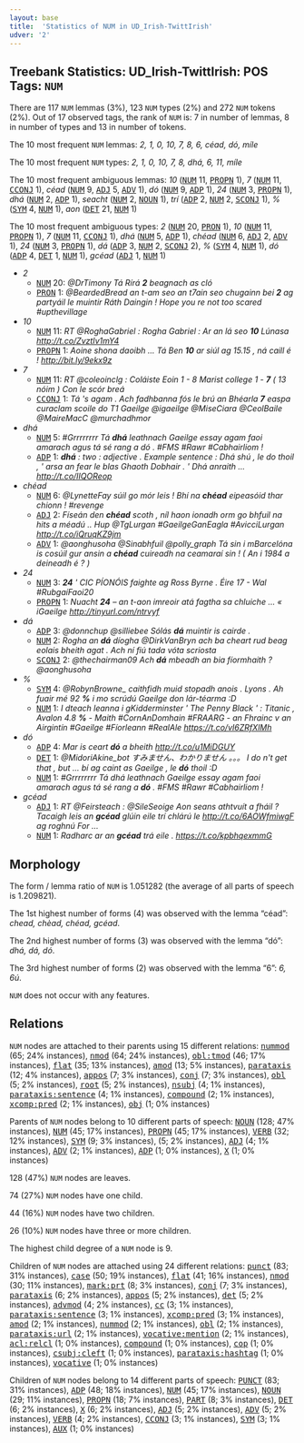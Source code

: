 ```yaml
---
layout: base
title:  'Statistics of NUM in UD_Irish-TwittIrish'
udver: '2'
---
```


## Treebank Statistics: UD_Irish-TwittIrish: POS Tags: `NUM`

There are 117 `NUM` lemmas (3%), 123 `NUM` types (2%) and 272 `NUM` tokens (2%).
Out of 17 observed tags, the rank of `NUM` is: 7 in number of lemmas, 8 in number of types and 13 in number of tokens.

The 10 most frequent `NUM` lemmas: <em>2, 1, 0, 10, 7, 8, 6, céad, dó, míle</em>

The 10 most frequent `NUM` types:  <em>2, 1, 0, 10, 7, 8, dhá, 6, 11, míle</em>

The 10 most frequent ambiguous lemmas: <em>10</em> (<tt><a href="ga_twittirish-pos-NUM.html">NUM</a></tt> 11, <tt><a href="ga_twittirish-pos-PROPN.html">PROPN</a></tt> 1), <em>7</em> (<tt><a href="ga_twittirish-pos-NUM.html">NUM</a></tt> 11, <tt><a href="ga_twittirish-pos-CCONJ.html">CCONJ</a></tt> 1), <em>céad</em> (<tt><a href="ga_twittirish-pos-NUM.html">NUM</a></tt> 9, <tt><a href="ga_twittirish-pos-ADJ.html">ADJ</a></tt> 5, <tt><a href="ga_twittirish-pos-ADV.html">ADV</a></tt> 1), <em>dó</em> (<tt><a href="ga_twittirish-pos-NUM.html">NUM</a></tt> 9, <tt><a href="ga_twittirish-pos-ADP.html">ADP</a></tt> 1), <em>24</em> (<tt><a href="ga_twittirish-pos-NUM.html">NUM</a></tt> 3, <tt><a href="ga_twittirish-pos-PROPN.html">PROPN</a></tt> 1), <em>dhá</em> (<tt><a href="ga_twittirish-pos-NUM.html">NUM</a></tt> 2, <tt><a href="ga_twittirish-pos-ADP.html">ADP</a></tt> 1), <em>seacht</em> (<tt><a href="ga_twittirish-pos-NUM.html">NUM</a></tt> 2, <tt><a href="ga_twittirish-pos-NOUN.html">NOUN</a></tt> 1), <em>trí</em> (<tt><a href="ga_twittirish-pos-ADP.html">ADP</a></tt> 2, <tt><a href="ga_twittirish-pos-NUM.html">NUM</a></tt> 2, <tt><a href="ga_twittirish-pos-SCONJ.html">SCONJ</a></tt> 1), <em>%</em> (<tt><a href="ga_twittirish-pos-SYM.html">SYM</a></tt> 4, <tt><a href="ga_twittirish-pos-NUM.html">NUM</a></tt> 1), <em>aon</em> (<tt><a href="ga_twittirish-pos-DET.html">DET</a></tt> 21, <tt><a href="ga_twittirish-pos-NUM.html">NUM</a></tt> 1)

The 10 most frequent ambiguous types:  <em>2</em> (<tt><a href="ga_twittirish-pos-NUM.html">NUM</a></tt> 20, <tt><a href="ga_twittirish-pos-PRON.html">PRON</a></tt> 1), <em>10</em> (<tt><a href="ga_twittirish-pos-NUM.html">NUM</a></tt> 11, <tt><a href="ga_twittirish-pos-PROPN.html">PROPN</a></tt> 1), <em>7</em> (<tt><a href="ga_twittirish-pos-NUM.html">NUM</a></tt> 11, <tt><a href="ga_twittirish-pos-CCONJ.html">CCONJ</a></tt> 1), <em>dhá</em> (<tt><a href="ga_twittirish-pos-NUM.html">NUM</a></tt> 5, <tt><a href="ga_twittirish-pos-ADP.html">ADP</a></tt> 1), <em>chéad</em> (<tt><a href="ga_twittirish-pos-NUM.html">NUM</a></tt> 6, <tt><a href="ga_twittirish-pos-ADJ.html">ADJ</a></tt> 2, <tt><a href="ga_twittirish-pos-ADV.html">ADV</a></tt> 1), <em>24</em> (<tt><a href="ga_twittirish-pos-NUM.html">NUM</a></tt> 3, <tt><a href="ga_twittirish-pos-PROPN.html">PROPN</a></tt> 1), <em>dá</em> (<tt><a href="ga_twittirish-pos-ADP.html">ADP</a></tt> 3, <tt><a href="ga_twittirish-pos-NUM.html">NUM</a></tt> 2, <tt><a href="ga_twittirish-pos-SCONJ.html">SCONJ</a></tt> 2), <em>%</em> (<tt><a href="ga_twittirish-pos-SYM.html">SYM</a></tt> 4, <tt><a href="ga_twittirish-pos-NUM.html">NUM</a></tt> 1), <em>dó</em> (<tt><a href="ga_twittirish-pos-ADP.html">ADP</a></tt> 4, <tt><a href="ga_twittirish-pos-DET.html">DET</a></tt> 1, <tt><a href="ga_twittirish-pos-NUM.html">NUM</a></tt> 1), <em>gcéad</em> (<tt><a href="ga_twittirish-pos-ADJ.html">ADJ</a></tt> 1, <tt><a href="ga_twittirish-pos-NUM.html">NUM</a></tt> 1)


* <em>2</em>
  * <tt><a href="ga_twittirish-pos-NUM.html">NUM</a></tt> 20: <em>@DrTimony Tá Rírá <b>2</b> beagnach as cló</em>
  * <tt><a href="ga_twittirish-pos-PRON.html">PRON</a></tt> 1: <em>@BeardedBread an t-am seo an t7ain seo chugainn bei <b>2</b> ag partyáil le muintir Ráth Daingin ! Hope you re not too scared #upthevillage</em>
* <em>10</em>
  * <tt><a href="ga_twittirish-pos-NUM.html">NUM</a></tt> 11: <em>RT @RoghaGabriel : Rogha Gabriel : Ar an lá seo <b>10</b> Lúnasa http://t.co/ZvztIv1mY4</em>
  * <tt><a href="ga_twittirish-pos-PROPN.html">PROPN</a></tt> 1: <em>Aoine shona daoibh ... Tá Ben <b>10</b> ar siúl ag 15.15 , ná caill é ! http://bit.ly/9ekx9z</em>
* <em>7</em>
  * <tt><a href="ga_twittirish-pos-NUM.html">NUM</a></tt> 11: <em>RT @coleoinclg : Coláiste Eoin 1 - 8 Marist college 1 - <b>7</b> ( 13 nóim ) Con le scór breá</em>
  * <tt><a href="ga_twittirish-pos-CCONJ.html">CCONJ</a></tt> 1: <em>Tá 's agam . Ach fadhbanna fós le brú an Bhéarla <b>7</b> easpa curaclam scoile do T1 Gaeilge @igaeilge @MiseCiara @CeolBaile @MaireMacC @murchadhmor</em>
* <em>dhá</em>
  * <tt><a href="ga_twittirish-pos-NUM.html">NUM</a></tt> 5: <em>#Grrrrrrrr Tá <b>dhá</b> leathnach Gaeilge essay agam faoi amarach agus tá sé rang a dó . #FMS #Rawr #Cabhairliom !</em>
  * <tt><a href="ga_twittirish-pos-ADP.html">ADP</a></tt> 1: <em><b>dhá</b> : two : adjective . Example sentence : Dhá shú , le do thoil , ' arsa an fear le blas Ghaoth Dobhair . ' Dhá anraith ... http://t.co/IIQOReop</em>
* <em>chéad</em>
  * <tt><a href="ga_twittirish-pos-NUM.html">NUM</a></tt> 6: <em>@LynetteFay súil go mór leis ! Bhí na <b>chéad</b> eipeasóid thar chionn ! #revenge</em>
  * <tt><a href="ga_twittirish-pos-ADJ.html">ADJ</a></tt> 2: <em>Físeán den <b>chéad</b> scoth , níl haon ionadh orm go bhfuil na hits a méadú .. Hup @TgLurgan #GaeilgeGanEagla #AvicciLurgan http://t.co/iQruqKZ9jm</em>
  * <tt><a href="ga_twittirish-pos-ADV.html">ADV</a></tt> 1: <em>@aonghusoha @Sinabhfuil @polly_graph Tá sin i mBarcelóna is cosúil gur ansin a <b>chéad</b> cuireadh na ceamaraí sin ! ( An i 1984 a deineadh é ? )</em>
* <em>24</em>
  * <tt><a href="ga_twittirish-pos-NUM.html">NUM</a></tt> 3: <em><b>24</b> ' CIC PÍONÓIS faighte ag Ross Byrne . Éire 17 - Wal #RubgaíFaoi20</em>
  * <tt><a href="ga_twittirish-pos-PROPN.html">PROPN</a></tt> 1: <em>Nuacht <b>24</b> – an t-aon imreoir atá fagtha sa chluiche … « iGaeilge http://tinyurl.com/ntrvyf</em>
* <em>dá</em>
  * <tt><a href="ga_twittirish-pos-ADP.html">ADP</a></tt> 3: <em>@donnchup @silliebee Sólás <b>dá</b> muintir is cairde .</em>
  * <tt><a href="ga_twittirish-pos-NUM.html">NUM</a></tt> 2: <em>Rogha an <b>dá</b> díogha @DirkVanBryn ach ba cheart rud beag eolais bheith agat . Ach ní fiú tada vóta scriosta</em>
  * <tt><a href="ga_twittirish-pos-SCONJ.html">SCONJ</a></tt> 2: <em>@thechairman09 Ach <b>dá</b> mbeadh an bia fíormhaith ? @aonghusoha</em>
* <em>%</em>
  * <tt><a href="ga_twittirish-pos-SYM.html">SYM</a></tt> 4: <em>@RobynBrowne_ caithfidh muid stopadh anois . Lyons . Ah fuair mé 92 <b>%</b> i mo scrúdú Gaeilge don lár-téarma :D</em>
  * <tt><a href="ga_twittirish-pos-NUM.html">NUM</a></tt> 1: <em>I dteach leanna i gKidderminster ' The Penny Black ' : Titanic , Avalon 4.8 <b>%</b> - Maith #CornAnDomhain #FRAARG - an Fhrainc v an Airgintín #Gaeilge #Fíorleann #RealAle https://t.co/vI6ZRfXlMh</em>
* <em>dó</em>
  * <tt><a href="ga_twittirish-pos-ADP.html">ADP</a></tt> 4: <em>Mar is ceart <b>dó</b> a bheith http://t.co/u1MiDGUY</em>
  * <tt><a href="ga_twittirish-pos-DET.html">DET</a></tt> 1: <em>@MidoriAkine_bot すみません、わかりません 。。。 I do n't get that , but ... bí ag caint as Gaeilge , le <b>dó</b> thoil :D</em>
  * <tt><a href="ga_twittirish-pos-NUM.html">NUM</a></tt> 1: <em>#Grrrrrrrr Tá dhá leathnach Gaeilge essay agam faoi amarach agus tá sé rang a <b>dó</b> . #FMS #Rawr #Cabhairliom !</em>
* <em>gcéad</em>
  * <tt><a href="ga_twittirish-pos-ADJ.html">ADJ</a></tt> 1: <em>RT @Feirsteach : @SileSeoige Aon seans athtvuít a fháil ? Tacaigh leis an <b>gcéad</b> glúin eile trí chlárú le http://t.co/6AOWfmiwgF ag roghnú For …</em>
  * <tt><a href="ga_twittirish-pos-NUM.html">NUM</a></tt> 1: <em>Radharc ar an <b>gcéad</b> trá eile . https://t.co/kpbhqexmmG</em>

## Morphology

The form / lemma ratio of `NUM` is 1.051282 (the average of all parts of speech is 1.209821).

The 1st highest number of forms (4) was observed with the lemma “céad”: <em>chead, chèad, chéad, gcéad</em>.

The 2nd highest number of forms (3) was observed with the lemma “dó”: <em>dhá, dá, dó</em>.

The 3rd highest number of forms (2) was observed with the lemma “6”: <em>6, 6ú</em>.

`NUM` does not occur with any features.


## Relations

`NUM` nodes are attached to their parents using 15 different relations: <tt><a href="ga_twittirish-dep-nummod.html">nummod</a></tt> (65; 24% instances), <tt><a href="ga_twittirish-dep-nmod.html">nmod</a></tt> (64; 24% instances), <tt><a href="ga_twittirish-dep-obl-tmod.html">obl:tmod</a></tt> (46; 17% instances), <tt><a href="ga_twittirish-dep-flat.html">flat</a></tt> (35; 13% instances), <tt><a href="ga_twittirish-dep-amod.html">amod</a></tt> (13; 5% instances), <tt><a href="ga_twittirish-dep-parataxis.html">parataxis</a></tt> (12; 4% instances), <tt><a href="ga_twittirish-dep-appos.html">appos</a></tt> (7; 3% instances), <tt><a href="ga_twittirish-dep-conj.html">conj</a></tt> (7; 3% instances), <tt><a href="ga_twittirish-dep-obl.html">obl</a></tt> (5; 2% instances), <tt><a href="ga_twittirish-dep-root.html">root</a></tt> (5; 2% instances), <tt><a href="ga_twittirish-dep-nsubj.html">nsubj</a></tt> (4; 1% instances), <tt><a href="ga_twittirish-dep-parataxis-sentence.html">parataxis:sentence</a></tt> (4; 1% instances), <tt><a href="ga_twittirish-dep-compound.html">compound</a></tt> (2; 1% instances), <tt><a href="ga_twittirish-dep-xcomp-pred.html">xcomp:pred</a></tt> (2; 1% instances), <tt><a href="ga_twittirish-dep-obj.html">obj</a></tt> (1; 0% instances)

Parents of `NUM` nodes belong to 10 different parts of speech: <tt><a href="ga_twittirish-pos-NOUN.html">NOUN</a></tt> (128; 47% instances), <tt><a href="ga_twittirish-pos-NUM.html">NUM</a></tt> (45; 17% instances), <tt><a href="ga_twittirish-pos-PROPN.html">PROPN</a></tt> (45; 17% instances), <tt><a href="ga_twittirish-pos-VERB.html">VERB</a></tt> (32; 12% instances), <tt><a href="ga_twittirish-pos-SYM.html">SYM</a></tt> (9; 3% instances),  (5; 2% instances), <tt><a href="ga_twittirish-pos-ADJ.html">ADJ</a></tt> (4; 1% instances), <tt><a href="ga_twittirish-pos-ADV.html">ADV</a></tt> (2; 1% instances), <tt><a href="ga_twittirish-pos-ADP.html">ADP</a></tt> (1; 0% instances), <tt><a href="ga_twittirish-pos-X.html">X</a></tt> (1; 0% instances)

128 (47%) `NUM` nodes are leaves.

74 (27%) `NUM` nodes have one child.

44 (16%) `NUM` nodes have two children.

26 (10%) `NUM` nodes have three or more children.

The highest child degree of a `NUM` node is 9.

Children of `NUM` nodes are attached using 24 different relations: <tt><a href="ga_twittirish-dep-punct.html">punct</a></tt> (83; 31% instances), <tt><a href="ga_twittirish-dep-case.html">case</a></tt> (50; 19% instances), <tt><a href="ga_twittirish-dep-flat.html">flat</a></tt> (41; 16% instances), <tt><a href="ga_twittirish-dep-nmod.html">nmod</a></tt> (30; 11% instances), <tt><a href="ga_twittirish-dep-mark-prt.html">mark:prt</a></tt> (8; 3% instances), <tt><a href="ga_twittirish-dep-conj.html">conj</a></tt> (7; 3% instances), <tt><a href="ga_twittirish-dep-parataxis.html">parataxis</a></tt> (6; 2% instances), <tt><a href="ga_twittirish-dep-appos.html">appos</a></tt> (5; 2% instances), <tt><a href="ga_twittirish-dep-det.html">det</a></tt> (5; 2% instances), <tt><a href="ga_twittirish-dep-advmod.html">advmod</a></tt> (4; 2% instances), <tt><a href="ga_twittirish-dep-cc.html">cc</a></tt> (3; 1% instances), <tt><a href="ga_twittirish-dep-parataxis-sentence.html">parataxis:sentence</a></tt> (3; 1% instances), <tt><a href="ga_twittirish-dep-xcomp-pred.html">xcomp:pred</a></tt> (3; 1% instances), <tt><a href="ga_twittirish-dep-amod.html">amod</a></tt> (2; 1% instances), <tt><a href="ga_twittirish-dep-nummod.html">nummod</a></tt> (2; 1% instances), <tt><a href="ga_twittirish-dep-obl.html">obl</a></tt> (2; 1% instances), <tt><a href="ga_twittirish-dep-parataxis-url.html">parataxis:url</a></tt> (2; 1% instances), <tt><a href="ga_twittirish-dep-vocative-mention.html">vocative:mention</a></tt> (2; 1% instances), <tt><a href="ga_twittirish-dep-acl-relcl.html">acl:relcl</a></tt> (1; 0% instances), <tt><a href="ga_twittirish-dep-compound.html">compound</a></tt> (1; 0% instances), <tt><a href="ga_twittirish-dep-cop.html">cop</a></tt> (1; 0% instances), <tt><a href="ga_twittirish-dep-csubj-cleft.html">csubj:cleft</a></tt> (1; 0% instances), <tt><a href="ga_twittirish-dep-parataxis-hashtag.html">parataxis:hashtag</a></tt> (1; 0% instances), <tt><a href="ga_twittirish-dep-vocative.html">vocative</a></tt> (1; 0% instances)

Children of `NUM` nodes belong to 14 different parts of speech: <tt><a href="ga_twittirish-pos-PUNCT.html">PUNCT</a></tt> (83; 31% instances), <tt><a href="ga_twittirish-pos-ADP.html">ADP</a></tt> (48; 18% instances), <tt><a href="ga_twittirish-pos-NUM.html">NUM</a></tt> (45; 17% instances), <tt><a href="ga_twittirish-pos-NOUN.html">NOUN</a></tt> (29; 11% instances), <tt><a href="ga_twittirish-pos-PROPN.html">PROPN</a></tt> (18; 7% instances), <tt><a href="ga_twittirish-pos-PART.html">PART</a></tt> (8; 3% instances), <tt><a href="ga_twittirish-pos-DET.html">DET</a></tt> (6; 2% instances), <tt><a href="ga_twittirish-pos-X.html">X</a></tt> (6; 2% instances), <tt><a href="ga_twittirish-pos-ADJ.html">ADJ</a></tt> (5; 2% instances), <tt><a href="ga_twittirish-pos-ADV.html">ADV</a></tt> (5; 2% instances), <tt><a href="ga_twittirish-pos-VERB.html">VERB</a></tt> (4; 2% instances), <tt><a href="ga_twittirish-pos-CCONJ.html">CCONJ</a></tt> (3; 1% instances), <tt><a href="ga_twittirish-pos-SYM.html">SYM</a></tt> (3; 1% instances), <tt><a href="ga_twittirish-pos-AUX.html">AUX</a></tt> (1; 0% instances)

